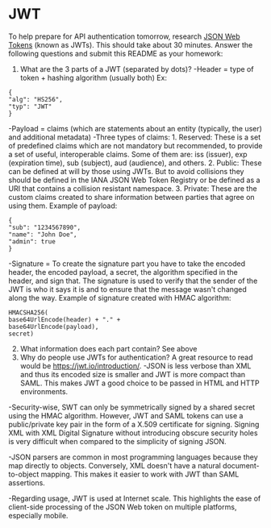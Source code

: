 # JWT

To help prepare for API authentication tomorrow, research [JSON Web Tokens](https://jwt.io) (known as JWTs). This should take about 30 minutes. Answer the following questions and submit this README as your homework:

1. What are the 3 parts of a JWT (separated by dots)?
  -Header = type of token + hashing algorithm (usually both) Ex:
  ```
  {
  "alg": "HS256",
  "typ": "JWT"
  }
  ```
  -Payload = claims (which are statements about an entity (typically, the user) and additional metadata)
    -Three types of claims:
      1. Reserved: These is a set of predefined claims which are not mandatory but recommended, to provide a set of useful, interoperable claims. Some of them are: iss (issuer), exp (expiration time), sub (subject), aud (audience), and others.
      2. Public: These can be defined at will by those using JWTs. But to avoid collisions they should be defined in the IANA JSON Web Token Registry or be defined as a URI that contains a collision resistant namespace.
      3. Private: These are the custom claims created to share information between parties that agree on using them.
  Example of payload:
  ```
  {
  "sub": "1234567890",
  "name": "John Doe",
  "admin": true
  }
  ```
  -Signature = To create the signature part you have to take the encoded header, the encoded payload, a secret, the algorithm specified in the header, and sign that. The signature is used to verify that the sender of the JWT is who it says it is and to ensure that the message wasn't changed along the way.
  Example of signature created with HMAC algorithm:
  ```
  HMACSHA256(
  base64UrlEncode(header) + "." +
  base64UrlEncode(payload),
  secret)
  ```

2. What information does each part contain?
See above
3. Why do people use JWTs for authentication? A great resource to read would be https://jwt.io/introduction/.
  -JSON is less verbose than XML and thus its encoded size is smaller and JWT is more compact than SAML. This makes JWT a good choice to be passed in HTML and HTTP environments.

  -Security-wise, SWT can only be symmetrically signed by a shared secret using the HMAC algorithm. However, JWT and SAML tokens can use a public/private key pair in the form of a X.509 certificate for signing. Signing XML with XML Digital Signature without introducing obscure security holes is very difficult when compared to the simplicity of signing JSON.

  -JSON parsers are common in most programming languages because they map directly to objects. Conversely, XML doesn't have a natural document-to-object mapping. This makes it easier to work with JWT than SAML assertions.

  -Regarding usage, JWT is used at Internet scale. This highlights the ease of client-side processing of the JSON Web token on multiple platforms, especially mobile.
